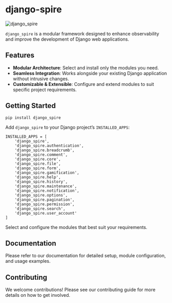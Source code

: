 # django-spire

![django_spire](https://camo.githubusercontent.com/dbdd84d7f7838316851e62ce34b0066e7cc57abc8f348aaadedc3888819992a9/68747470733a2f2f692e696d6775722e636f6d2f4e736958794f582e706e67)

`django_spire` is a modular framework designed to enhance observability and improve the development of Django web applications.


## Features
- **Modular Architecture**: Select and install only the modules you need.
- **Seamless Integration**: Works alongside your existing Django application without intrusive changes.
- **Customizable & Extensible**: Configure and extend modules to suit specific project requirements.


## Getting Started
```
pip install django_spire
```

Add `django_spire` to your Django project’s `INSTALLED_APPS`:

```
INSTALLED_APPS = [
    'django_spire',
    'django_spire.authentication',
    'django_spire.breadcrumb',
    'django_spire.comment',
    'django_spire.core',
    'django_spire.file',
    'django_spire.form',
    'django_spire.gamification',
    'django_spire.help',
    'django_spire.history',
    'django_spire.maintenance',
    'django_spire.notification',
    'django_spire.options',
    'django_spire.pagination',
    'django_spire.permission',
    'django_spire.search',
    'django_spire.user_account'
]
```

Select and configure the modules that best suit your requirements.


## Documentation

Please refer to our documentation for detailed setup, module configuration, and usage examples.


## Contributing

We welcome contributions! Please see our contributing guide for more details on how to get involved.
